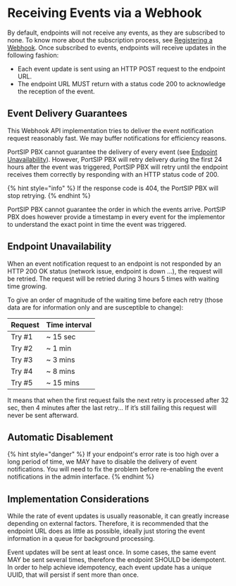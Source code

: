 # Receiving Events via a Webhook

By default, endpoints will not receive any events, as they are subscribed to none. To know more about the subscription process, see [Registering a Webhook](registering-a-webhook.md). Once subscribed to events, endpoints will receive updates in the following fashion:

* Each event update is sent using an HTTP POST request to the endpoint URL.
* The endpoint URL MUST return with a status code 200 to acknowledge the reception of the event.

## Event Delivery Guarantees <a href="#event-delivery-guarantees" id="event-delivery-guarantees"></a>

This Webhook API implementation tries to deliver the event notification request reasonably fast. We may buffer notifications for efficiency reasons.

PortSIP PBX cannot guarantee the delivery of every event (see [Endpoint Unavailability](receiving-events-via-a-webhook.md#endpoint-unavailability)). However, PortSIP PBX will retry delivery during the first 24 hours after the event was triggered, PortSIP PBX will retry until the endpoint receives them correctly by responding with an HTTP status code of 200.

{% hint style="info" %}
If the response code is 404, the PortSIP PBX will stop retrying.
{% endhint %}

PortSIP PBX cannot guarantee the order in which the events arrive. PortSIP PBX does however provide a timestamp in every event for the implementor to understand the exact point in time the event was triggered.

## Endpoint Unavailability <a href="#endpoint-unavailability" id="endpoint-unavailability"></a>

When an event notification request to an endpoint is not responded by an HTTP 200 OK status (network issue, endpoint is down ...), the request will be retried. The request will be retried during 3 hours 5 times with waiting time growing.

To give an order of magnitude of the waiting time before each retry (those data are for information only and are susceptible to change):

| Request | Time interval |
| ------- | ------------- |
| Try #1  | \~ 15 sec     |
| Try #2  | \~ 1 min      |
| Try #3  | \~ 3 mins     |
| Try #4  | \~ 8 mins     |
| Try #5  | \~ 15 mins    |

It means that when the first request fails the next retry is processed after 32 sec, then 4 minutes after the last retry... If it’s still failing this request will never be sent afterward.

## Automatic Disablement

{% hint style="danger" %}
If your endpoint's error rate is too high over a long period of time, we MAY have to disable the delivery of event notifications. You will need to fix the problem before re-enabling the event notifications in the admin interface.
{% endhint %}

## Implementation Considerations <a href="#implementation-considerations" id="implementation-considerations"></a>

While the rate of event updates is usually reasonable, it can greatly increase depending on external factors. Therefore, it is recommended that the endpoint URL does as little as possible, ideally just storing the event information in a queue for background processing.

Event updates will be sent at least once. In some cases, the same event MAY be sent several times, therefore the endpoint SHOULD be idempotent. In order to help achieve idempotency, each event update has a unique UUID, that will persist if sent more than once.

